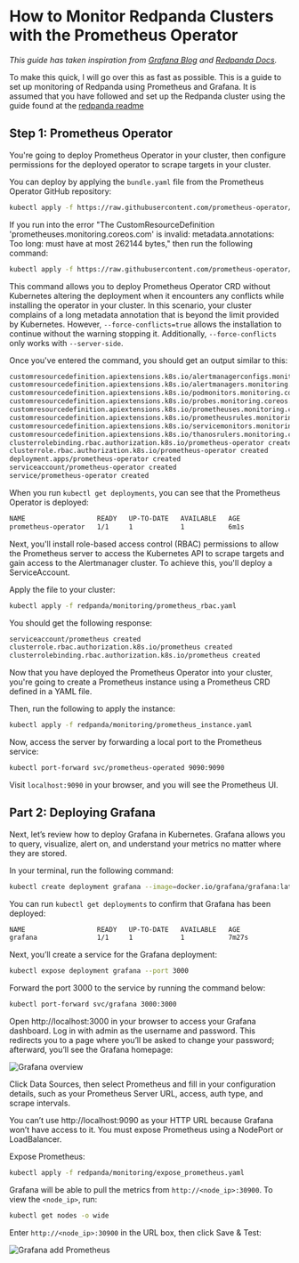 # How to Monitor Redpanda Clusters with the Prometheus Operator

_This guide has taken inspiration from [Grafana Blog](https://grafana.com/blog/2023/01/19/how-to-monitor-kubernetes-clusters-with-the-prometheus-operator/) and [Redpanda Docs](https://docs.redpanda.com/current/manage/kubernetes/monitor/#generate-grafana-dashboard)._

To make this quick, I will go over this as fast as possible. This is a guide to set up monitoring of Redpanda using Prometheus and Grafana. It is assumed that you have followed and set up the Redpanda cluster using the guide found at the [redpanda readme](../README.md)

## Step 1: Prometheus Operator

You're going to deploy Prometheus Operator in your cluster, then configure permissions for the deployed operator to scrape targets in your cluster.

You can deploy by applying the `bundle.yaml` file from the Prometheus Operator GitHub repository:

```bash
kubectl apply -f https://raw.githubusercontent.com/prometheus-operator/prometheus-operator/main/bundle.yaml
```

If you run into the error "The CustomResourceDefinition 'prometheuses.monitoring.coreos.com' is invalid: metadata.annotations: Too long: must have at most 262144 bytes," then run the following command:

```bash
kubectl apply -f https://raw.githubusercontent.com/prometheus-operator/prometheus-operator/main/bundle.yaml --force-conflicts=true --server-side=true
```

This command allows you to deploy Prometheus Operator CRD without Kubernetes altering the deployment when it encounters any conflicts while installing the operator in your cluster. In this scenario, your cluster complains of a long metadata annotation that is beyond the limit provided by Kubernetes. However, `--force-conflicts=true` allows the installation to continue without the warning stopping it. Additionally, `--force-conflicts` only works with `--server-side`.

Once you've entered the command, you should get an output similar to this:

```bash
customresourcedefinition.apiextensions.k8s.io/alertmanagerconfigs.monitoring.coreos.com created
customresourcedefinition.apiextensions.k8s.io/alertmanagers.monitoring.coreos.com created
customresourcedefinition.apiextensions.k8s.io/podmonitors.monitoring.coreos.com created
customresourcedefinition.apiextensions.k8s.io/probes.monitoring.coreos.com created
customresourcedefinition.apiextensions.k8s.io/prometheuses.monitoring.coreos.com created
customresourcedefinition.apiextensions.k8s.io/prometheusrules.monitoring.coreos.com created
customresourcedefinition.apiextensions.k8s.io/servicemonitors.monitoring.coreos.com created
customresourcedefinition.apiextensions.k8s.io/thanosrulers.monitoring.coreos.com created
clusterrolebinding.rbac.authorization.k8s.io/prometheus-operator created
clusterrole.rbac.authorization.k8s.io/prometheus-operator created
deployment.apps/prometheus-operator created
serviceaccount/prometheus-operator created
service/prometheus-operator created
```

When you run `kubectl get deployments`, you can see that the Prometheus Operator is deployed:

```bash
NAME                  READY   UP-TO-DATE   AVAILABLE   AGE
prometheus-operator   1/1     1            1           6m1s
```

Next, you'll install role-based access control (RBAC) permissions to allow the Prometheus server to access the Kubernetes API to scrape targets and gain access to the Alertmanager cluster. To achieve this, you'll deploy a ServiceAccount.

Apply the file to your cluster:

```bash
kubectl apply -f redpanda/monitoring/prometheus_rbac.yaml
```

You should get the following response:

```bash
serviceaccount/prometheus created
clusterrole.rbac.authorization.k8s.io/prometheus created
clusterrolebinding.rbac.authorization.k8s.io/prometheus created
```

Now that you have deployed the Prometheus Operator into your cluster, you're going to create a Prometheus instance using a Prometheus CRD defined in a YAML file.

Then, run the following to apply the instance:

```bash
kubectl apply -f redpanda/monitoring/prometheus_instance.yaml
```

Now, access the server by forwarding a local port to the Prometheus service:

```bash
kubectl port-forward svc/prometheus-operated 9090:9090
```

Visit `localhost:9090` in your browser, and you will see the Prometheus UI.

## Part 2: Deploying Grafana

Next, let’s review how to deploy Grafana in Kubernetes. Grafana allows you to query, visualize, alert on, and understand your metrics no matter where they are stored.

In your terminal, run the following command:

```bash
kubectl create deployment grafana --image=docker.io/grafana/grafana:latest 
```

You can run `kubectl get deployments` to confirm that Grafana has been deployed:

```bash
NAME                  READY   UP-TO-DATE   AVAILABLE   AGE
grafana               1/1     1            1           7m27s
```

Next, you’ll create a service for the Grafana deployment:

```bash
kubectl expose deployment grafana --port 3000
```

Forward the port 3000 to the service by running the command below:

```bash
kubectl port-forward svc/grafana 3000:3000
```

Open http://localhost:3000 in your browser to access your Grafana dashboard. Log in with admin as the username and password. This redirects you to a page where you’ll be asked to change your password; afterward, you’ll see the Grafana homepage:

![Grafana overview](https://grafana.com/static/assets/img/blog/prometheus-operator-2.png)

Click Data Sources, then select Prometheus and fill in your configuration details, such as your Prometheus Server URL, access, auth type, and scrape intervals.

You can’t use http://localhost:9090 as your HTTP URL because Grafana won’t have access to it. You must expose Prometheus using a NodePort or LoadBalancer.

Expose Prometheus:

```bash
kubectl apply -f redpanda/monitoring/expose_prometheus.yaml
```

Grafana will be able to pull the metrics from `http://<node_ip>:30900`. To view the `<node_ip>`, run:

```bash
kubectl get nodes -o wide
```

Enter `http://<node_ip>:30900` in the URL box, then click Save & Test:

![Grafana add Prometheus](https://grafana.com/static/assets/img/blog/prometheus-operator-3.png)
